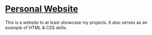 # [Personal Website](greyhillman.github.io)

This is a website to at least showcase my projects.
It also serves as an example of HTML & CSS skills.
